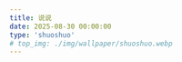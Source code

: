 ```yaml
---
title: 说说
date: 2025-08-30 00:00:00
type: 'shuoshuo'
# top_img: ./img/wallpaper/shuoshuo.webp
---
```


